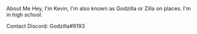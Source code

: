 About Me
Hey, I'm Kevin, I'm also known as Godzilla or Zilla on places. I'm in high school.

Contact
Discord: Godzilla#9193
<!---
godzilla5123/godzilla5123 is a ✨ special ✨ repository because its `README.md` (this file) appears on your GitHub profile.
You can click the Preview link to take a look at your changes.
--->
